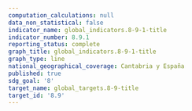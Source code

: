 ```yaml
---
computation_calculations: null
data_non_statistical: false
indicator_name: global_indicators.8-9-1-title
indicator_number: 8.9.1
reporting_status: complete
graph_title: global_indicators.8-9-1-title
graph_type: line
national_geographical_coverage: Cantabria y España
published: true
sdg_goal: '8'
target_name: global_targets.8-9-title
target_id: '8.9'
---
```

